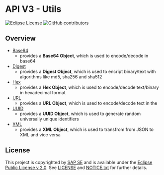 # API V3 - Utils

[![Eclipse License](http://img.shields.io/badge/license-Eclipse-brightgreen.svg)](LICENSE)
[![GitHub contributors](https://img.shields.io/github/contributors/dirigiblelabs/api-v3-utils.svg)](https://github.com/dirigiblelabs/api-v3-utils/graphs/contributors)

## Overview
* [Base64](http://www.dirigible.io/api/utils_base64.html) 
  - provides a **Base64 Object**, which is used to encode/decode in base64
* [Digest](http://www.dirigible.io/api/utils_digest.html) 
  - provides a **Digest Object**, which is used to encript binary/text with algorithms like md5, sha256 and sha512
* [Hex](http://www.dirigible.io/api/utils_hex.html)
  - provides a **Hex Object**, which is used to encode/decode text/binary in hexadecimal format
* [URL](http://www.dirigible.io/api/utils_url.html)
  - provides a **URL Object**, which is used to encode/decode text in the
* [UUID](http://www.dirigible.io/api/utils_uuid.html)
  - provides a **UUID Object**, which is used to generate random universally unique identifiers
* [XML](http://www.dirigible.io/api/utils_xml.html)
  - provides a **XML Object**, which is used to transfrom from JSON to XML and vice versa
 
## License

This project is copyrighted by [SAP SE](http://www.sap.com/) and is available under the [Eclipse Public License v 2.0](https://www.eclipse.org/legal/epl-v20.html). See [LICENSE](LICENSE) and [NOTICE.txt](NOTICE.txt) for further details.
